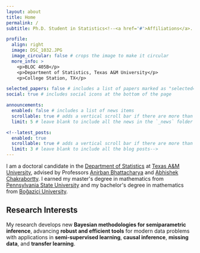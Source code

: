```yaml
---
layout: about
title: Home
permalink: /
subtitle: Ph.D. Student in Statistics<!--<a href='#'>Affiliations</a>. Address. Contacts. Motto. Etc.-->

profile:
  align: right
  image: DSC_1032.JPG
  image_circular: false # crops the image to make it circular
  more_info: >
    <p>BLOC 405B</p>
    <p>Department of Statistics, Texas A&M University</p>
    <p>College Station, TX</p>

selected_papers: false # includes a list of papers marked as "selected={true}"
social: true # includes social icons at the bottom of the page

announcements:
  enabled: false # includes a list of news items
  scrollable: true # adds a vertical scroll bar if there are more than 3 news items
  limit: 5 # leave blank to include all the news in the `_news` folder

<!--latest_posts:
  enabled: true
  scrollable: true # adds a vertical scroll bar if there are more than 3 new posts items
  limit: 3 # leave blank to include all the blog posts-->
---
```

I am a doctoral candidate in the [Department of Statistics](https://artsci.tamu.edu/statistics/index.html) at [Texas A&M University](https://www.tamu.edu), advised by Professors [Anirban Bhattacharya](https://sites.google.com/view/anirban-bhattacharya-tamu/home) and [Abhishek Chakrabortty](https://scholars.library.tamu.edu/vivo/display/na7196269/Persons/View%20All). I earned my master's degree in mathematics from [Pennsylvania State University](https://www.psu.edu) and my bachelor's degree in mathematics from [Boğaziçi University](https://bogazici.edu.tr/en).

## Research Interests
My research develops new **Bayesian methodologies for semiparametric inference**, advancing **robust and efficient tools** for modern data problems with applications in **semi-supervised learning**, **causal inference**, **missing data**, and **transfer learning**.
<!--Hi, I am Gözde Sert. I am currently in my fifth-year in the <span style="color:#B8333A;">TAMU</span>. Advised .....-->

<!--Write your biography here. Tell the world about yourself. Link to your favorite [subreddit](http://reddit.com). You can put a picture in, too. The code is already in, just name your picture `prof_pic.jpg` and put it in the `img/` folder.

Put your address / P.O. box / other info right below your picture. You can also disable any of these elements by editing `profile` property of the YAML header of your `_pages/about.md`. Edit `_bibliography/papers.bib` and Jekyll will render your [publications page](/al-folio/publications/) automatically.

Link to your social media connections, too. This theme is set up to use [Font Awesome icons](https://fontawesome.com/) and [Academicons](https://jpswalsh.github.io/academicons/), like the ones below. Add your Facebook, Twitter, LinkedIn, Google Scholar, or just disable all of them.-->
